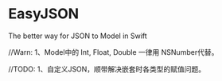 # EasyJSON
The better way for JSON to Model in Swift

//Warn:
1、Model中的 Int, Float, Double 一律用 NSNumber代替。

//TODO:
1、自定义JSON，顺带解决嵌套时各类型的赋值问题。
